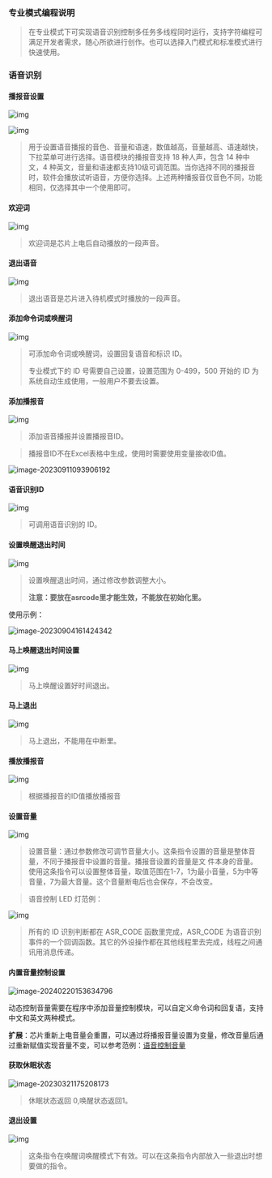 ### 专业模式编程说明<!-- {docsify-ignore} -->

> 在专业模式下可实现语音识别控制多任务多线程同时运行，支持字符编程可满足开发者需求，随心所欲进行创作。也可以选择入门模式和标准模式进行快速使用。
>



### 语音识别<!-- {docsify-ignore} -->

####  播报音设置

![img](专业模式编程说明_01.assets/语音设置-1.png) 

![img](专业模式编程说明_01.assets/语音设置-2.png) 

> 用于设置语音播报的音色、音量和语速，数值越高，音量越高、语速越快，下拉菜单可进行选择。语音模块的播报音支持 18 种人声，包含 14 种中文，4 种英文，音量和语速都支持10级可调范围。当你选择不同的播报音时，软件会播放试听语音，方便你选择。上述两种播报音仅音色不同，功能相同，仅选择其中一个使用即可。



#### 欢迎词

![img](专业模式编程说明_01.assets/语音设置-3.png) 

> 欢迎词是芯片上电后自动播放的一段声音。



#### 退出语音

![img](专业模式编程说明_01.assets/语音设置-4.png) 

> 退出语音是芯片进入待机模式时播放的一段声音。



#### 添加命令词或唤醒词

![img](专业模式编程说明.assets/wps1.jpg) 

> 可添加命令词或唤醒词，设置回复语音和标识 ID。
>
> 专业模式下的 ID 号需要自己设置，设置范围为 0-499，500 开始的 ID 为系统自动生成使用，一般用户不要去设置。



#### 添加播报音

![img](专业模式编程说明.assets/wps91.png) 

> 添加语音播报并设置播报音ID。

> 播报音ID不在Excel表格中生成，使用时需要使用变量接收ID值。



 ![image-20230911093906192](专业模式编程说明_01.assets/image-20230911093906192.png)





#### 语音识别ID

![img](专业模式编程说明_01.assets/wps517.jpg) 

> 可调用语音识别的 ID。



#### 设置唤醒退出时间

![img](专业模式编程说明_01.assets/wps518.jpg) 

> 设置唤醒退出时间，通过修改参数调整大小。
>
> **注意：要放在asrcode里才能生效，不能放在初始化里。**

使用示例：

![image-20230904161424342](专业模式编程说明_01.assets/image-20230904161424342.png) 



 



#### 马上唤醒退出时间设置

![img](专业模式编程说明_01.assets/wps519.jpg) 

> 马上唤醒设置好时间退出。



#### 马上退出

![img](专业模式编程说明_01.assets/wps520.jpg) 

> 马上退出，不能用在中断里。



#### 播放播报音

![img](专业模式编程说明.assets/wps92.png) 

> 根据播报音的ID值播放播报音



#### 设置音量

![img](专业模式编程说明_01.assets/语音设置-6.png) 

> 设置音量：通过参数修改可调节音量大小。这条指令设置的音量是整体音量，不同于播报音中设置的音量。播报音设置的音量是文
件本身的音量。使用这条指令可以设置整体音量，取值范围在1-7，1为最小音量，5为中等音量，7为最大音量。这个音量断电后也会保存，不会改变。



> 语音控制 LED 灯范例：
>

![img](专业模式编程说明.assets/wps2.jpg) 

 

> 所有的 ID 识别判断都在 ASR_CODE 函数里完成，ASR_CODE 为语音识别事件的一个回调函数。其它的外设操作都在其他线程里去完成，线程之间通讯用消息传递。 
>



#### 内置音量控制设置

![image-20240220153634796](专业模式编程说明_01.assets/image-20240220153634796.png) 

动态控制音量需要在程序中添加音量控制模块，可以自定义命令词和回复语，支持中文和英文两种模式。

**扩展**：芯片重新上电音量会重置，可以通过将播报音量设置为变量，修改音量后通过重新赋值实现音量不变，可以参考范例：[语音控制音量](http://www.twen51.com/C51/asr_pro.php?id=61913)



#### 获取休眠状态

![image-20230321175208173](专业模式编程说明_01.assets/image-20230321175208173.png) 

> 休眠状态返回 0,唤醒状态返回1。



#### 退出设置

![img](专业模式编程说明_01.assets/closeEvent.jpg) 

> 这条指令在唤醒词唤醒模式下有效。可以在这条指令内部放入一些退出时想要做的指令。